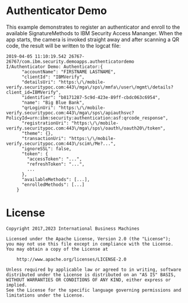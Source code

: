 # Authenticator Demo

This example demonstrates to register an authenticator and enroll to the available SignatureMethods to IBM Security Access Mananger. When the app starts, the camera is invoked straight away and after scanning a QR code, the result will be written to the logcat file:

```
2019-04-05 11:10:19.542 26767-26767/com.ibm.security.demoapps.authenticatordemo I/Authenticator Demo: Authenticator:{
      "accountName": "FIRSTNAME LASTNAME",
      "clientId": "IBMVerify",
      "detailsUri": "https:\/\/mobile-verify.securitypoc.com:443\/mga\/sps\/mmfa\/user\/mgmt\/details?client_id=IBMVerify",
      "identifier": "b8171287-5c9d-423e-89ff-cbdc063c6954",
      "name": "Big Blue Bank",
      "qrLoginUri": "https:\/\/mobile-verify.securitypoc.com:443\/mga\/sps\/apiauthsvc?PolicyId=urn:ibm:security:authentication:asf:qrcode_response",
      "registrationUri": "https:\/\/mobile-verify.securitypoc.com:443\/mga\/sps\/oauth\/oauth20\/token",
      "theme": {},
      "transactionUri": "https:\/\/mobile-verify.securitypoc.com:443\/scim\/Me?...",
      "ignoreSSL": false,
      "token": {
        "accessToken": "...",
        "refreshToken": "...",
        ...
      },
      "availableMethods": [...],
      "enrolledMethods": [...]
    }
```

# License

    Copyright 2017,2023 International Business Machines

    Licensed under the Apache License, Version 2.0 (the "License");
    you may not use this file except in compliance with the License.
    You may obtain a copy of the License at

        http://www.apache.org/licenses/LICENSE-2.0

    Unless required by applicable law or agreed to in writing, software
    distributed under the License is distributed on an "AS IS" BASIS,
    WITHOUT WARRANTIES OR CONDITIONS OF ANY KIND, either express or implied.
    See the License for the specific language governing permissions and
    limitations under the License.